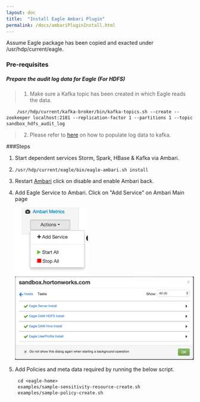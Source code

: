 ```yaml
---
layout: doc
title:  "Install Eagle Ambari Plugin"
permalink: /docs/ambariPluginInstall.html
---
```


Assume Eagle package has been copied and exacted under /usr/hdp/current/eagle.


### Pre-requisites

##### Prepare the audit log data for Eagle (For HDFS)
> 1. Make sure a Kafka topic has been created in which Eagle reads the data.
>
        /usr/hdp/current/kafka-broker/bin/kafka-topics.sh --create --zookeeper localhost:2181 --replication-factor 1 --partitions 1 --topic sandbox_hdfs_audit_log
> 2. Please refer to [here](/docs/importHDFSAuditLog.html) on how to populate log data to kafka.


###Steps

1. Start dependent services Storm, Spark, HBase & Kafka via Ambari.

2. `/usr/hdp/current/eagle/bin/eagle-ambari.sh install`

3. Restart [Ambari](http://127.0.0.1:8000/) click on disable and enable Ambari back.

4. Add Eagle Service to Ambari. Click on "Add Service" on Ambari Main page

    ![AddService](/images/docs/AddService.png "AddService")
    ![Eagle Services](/images/docs/EagleServiceSuccess.png "Eagle Services")

5. Add Policies and meta data required by running the below script.

        cd <eagle-home>
        examples/sample-sensitivity-resource-create.sh
        examples/sample-policy-create.sh